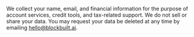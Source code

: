 We collect your name, email, and financial information for the purpose of account services, credit tools, and tax-related support. We do not sell or share your data. You may request your data be deleted at any time by emailing hello@blockbuilt.ai.
